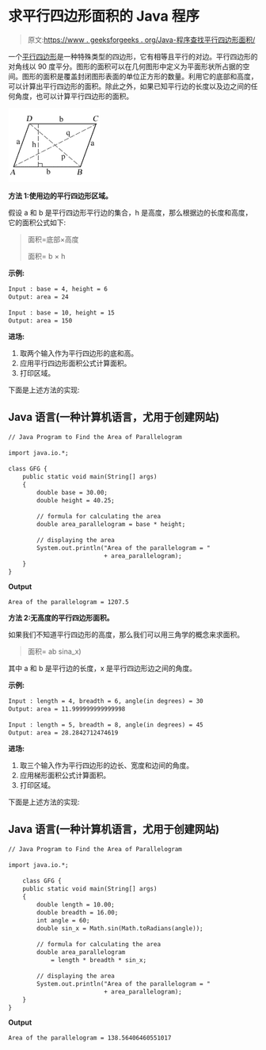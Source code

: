 # 求平行四边形面积的 Java 程序

> 原文:[https://www . geeksforgeeks . org/Java-程序查找平行四边形面积/](https://www.geeksforgeeks.org/java-program-to-find-the-area-of-parallelogram/)

一个[平行四边形](https://en.wikipedia.org/wiki/Parallelogram)是一种特殊类型的四边形，它有相等且平行的对边。平行四边形的对角线以 90 度平分。图形的面积可以在几何图形中定义为平面形状所占据的空间。图形的面积是覆盖封闭图形表面的单位正方形的数量。利用它的底部和高度，可以计算出平行四边形的面积。除此之外，如果已知平行边的长度以及边之间的任何角度，也可以计算平行四边形的面积。

![](img/864d3c2aea963efa5101314107a942ae.png)

**方法 1:使用边的平行四边形区域。**

假设 a 和 b 是平行四边形平行边的集合，h 是高度，那么根据边的长度和高度，它的面积公式如下:

> 面积=底部×高度
> 
> 面积= b × h

**示例:**

```
Input : base = 4, height = 6
Output: area = 24

Input : base = 10, height = 15
Output: area = 150
```

**进场:**

1.  取两个输入作为平行四边形的底和高。
2.  应用平行四边形面积公式计算面积。
3.  打印区域。

下面是上述方法的实现:

## Java 语言(一种计算机语言，尤用于创建网站)

```
// Java Program to Find the Area of Parallelogram

import java.io.*;

class GFG {
    public static void main(String[] args)
    {
        double base = 30.00;
        double height = 40.25;

        // formula for calculating the area
        double area_parallelogram = base * height;

        // displaying the area
        System.out.println("Area of the parallelogram = "
                           + area_parallelogram);
    }
}
```

**Output**

```
Area of the parallelogram = 1207.5
```

**方法 2:无高度的平行四边形面积。**

如果我们不知道平行四边形的高度，那么我们可以用三角学的概念来求面积。

> 面积= ab sina_x)

其中 a 和 b 是平行边的长度，x 是平行四边形边之间的角度。

**示例:**

```
Input : length = 4, breadth = 6, angle(in degrees) = 30
Output: area = 11.999999999999998

Input : length = 5, breadth = 8, angle(in degrees) = 45
Output: area = 28.2842712474619
```

**进场:**

1.  取三个输入作为平行四边形的边长、宽度和边间的角度。
2.  应用梯形面积公式计算面积。
3.  打印区域。

下面是上述方法的实现:

## Java 语言(一种计算机语言，尤用于创建网站)

```
// Java Program to Find the Area of Parallelogram

import java.io.*;

    class GFG {
    public static void main(String[] args)
    {
        double length = 10.00;
        double breadth = 16.00;
        int angle = 60;
        double sin_x = Math.sin(Math.toRadians(angle));

        // formula for calculating the area
        double area_parallelogram
            = length * breadth * sin_x;

        // displaying the area
        System.out.println("Area of the parallelogram = "
                           + area_parallelogram);
    }
}
```

**Output**

```
Area of the parallelogram = 138.56406460551017
```